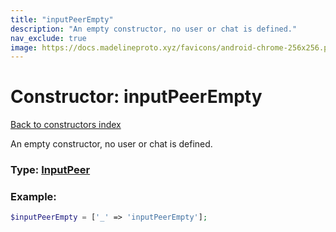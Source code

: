 ```yaml
---
title: "inputPeerEmpty"
description: "An empty constructor, no user or chat is defined."
nav_exclude: true
image: https://docs.madelineproto.xyz/favicons/android-chrome-256x256.png
---
```

# Constructor: inputPeerEmpty  
[Back to constructors index](/API_docs/constructors/index.md)



An empty constructor, no user or chat is defined.




### Type: [InputPeer](/API_docs/types/InputPeer.md)


### Example:

```php
$inputPeerEmpty = ['_' => 'inputPeerEmpty'];
```  
